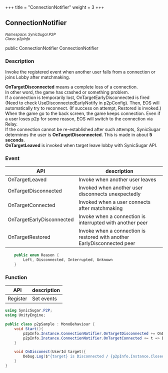 +++
title = "ConnectionNotifier"
weight = 3
+++
## ConnectionNotifier
<small>*Namespace: SynicSugar.P2P* <br>
*Class: p2pInfo* </small>

public ConnectionNotifier ConnectionNotifier


### Description
Invoke the registered event when another user falls from a connection or joins Lobby after matchmaking.<br>

**OnTargetDisconnected** means a complete loss of a connection.<br>
In other word, the game has crashed or something problem.<br>
If a connection is temporarily lost, OnTargetEarlyDisconnected is fired (Need to check UseDisconnectedEarlyNotify in p2pConfig). Then, EOS will automatically try to reconnect. (If success on attempt, Restored is invoked.) <br>
When the game go to the back screen, the game keeps connection. Even if a user loses p2p for some reason, EOS will switch to the connection via Relay.<br>
If the connection cannot be re-established after such attempts, SynicSugar determines the user is **OnTargetDisconnected**. This is made in about **5 seconds**.<br>
**OnTargetLeaved** is invoked when target leave lobby with SynicSugar API.


### Event
| API | description |
|---|---|
| OnTargetLeaved | Invoke when another user leaves |
| OnTargetDisconnected | Invoked when another user disconnects unexpectedly |
| OnTargetConnected | Invoked when a user connects after matchmaking |
| OnTargetEarlyDisconnected | Invoke when a connection is interrupted with another peer |
| OnTargetRestored | Invoke when a connection is restored with another EarlyDisconnected peer |

```cs
    public enum Reason {
        Left, Disconnected, Interrupted, Unknown
    }
```

### Function
| API | description |
|---|---|
| Register | Set events |

```cs
using SynicSugar.P2P;
using UnityEngine;

public class p2pSample : MonoBehaviour {
    void Start(){
        p2pInfo.Instance.ConnectionNotifier.OnTargetDisconnected += OnDisconect;
        p2pInfo.Instance.ConnectionNotifier.OnTargetConnected += t => Debug.Log($"{t} Join");
    }

    void OnDisconect(UserId target){
        Debug.Log($"{target} is Disconnected / {p2pInfo.Instance.ClosedReason}");
    }
}
```